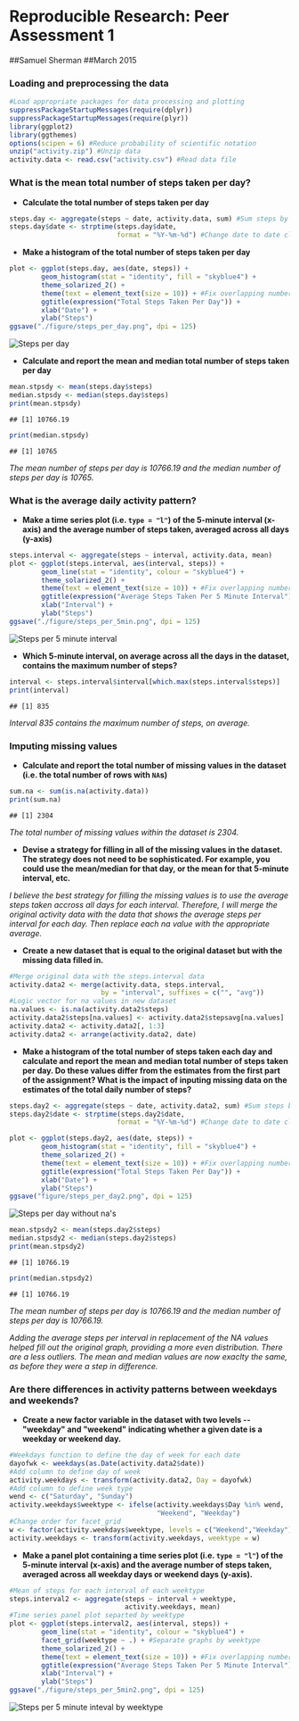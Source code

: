 # Reproducible Research: Peer Assessment 1

##Samuel Sherman
##March 2015


### Loading and preprocessing the data


```r
#Load appropriate packages for data processing and plotting
suppressPackageStartupMessages(require(dplyr))
suppressPackageStartupMessages(require(plyr))
library(ggplot2)
library(ggthemes)
options(scipen = 6) #Reduce probability of scientific notation
unzip("activity.zip") #Unzip data
activity.data <- read.csv("activity.csv") #Read data file
```

### What is the mean total number of steps taken per day?

* __Calculate the total number of steps taken per day__


```r
steps.day <- aggregate(steps ~ date, activity.data, sum) #Sum steps by date
steps.day$date <- strptime(steps.day$date, 
                           format = "%Y-%m-%d") #Change date to date class
```

* __Make a histogram of the total number of steps taken per day__


```r
plot <- ggplot(steps.day, aes(date, steps)) +
        geom_histogram(stat = "identity", fill = "skyblue4") +  
        theme_solarized_2() +
        theme(text = element_text(size = 10)) + #Fix overlapping numbers
        ggtitle(expression("Total Steps Taken Per Day")) +
        xlab("Date") +
        ylab("Steps")
ggsave("./figure/steps_per_day.png", dpi = 125)
```

![Steps per day](figure/steps_per_day.png)

* __Calculate and report the mean and median total number of steps taken per day__


```r
mean.stpsdy <- mean(steps.day$steps)
median.stpsdy <- median(steps.day$steps)
print(mean.stpsdy)
```

```
## [1] 10766.19
```

```r
print(median.stpsdy)
```

```
## [1] 10765
```

_The mean number of steps per day is 10766.19 and the median
number of steps per day is 10765._

### What is the average daily activity pattern?

*  __Make a time series plot (i.e. `type = "l"`) of the 5-minute
   interval (x-axis) and the average number of steps taken, averaged
   across all days (y-axis)__


```r
steps.interval <- aggregate(steps ~ interval, activity.data, mean)
plot <- ggplot(steps.interval, aes(interval, steps)) +
        geom_line(stat = "identity", colour = "skyblue4") +  
        theme_solarized_2() +
        theme(text = element_text(size = 10)) + #Fix overlapping numbers
        ggtitle(expression("Average Steps Taken Per 5 Minute Interval")) +
        xlab("Interval") +
        ylab("Steps")
ggsave("./figure/steps_per_5min.png", dpi = 125)
```

![Steps per 5 minute interval](figure/steps_per_5min.png)

*  __Which 5-minute interval, on average across all the days in the
   dataset, contains the maximum number of steps?__


```r
interval <- steps.interval$interval[which.max(steps.interval$steps)]
print(interval)
```

```
## [1] 835
```

_Interval 835 contains the maximum number of steps, on average._

### Imputing missing values

*  __Calculate and report the total number of missing values in the
   dataset (i.e. the total number of rows with `NA`s)__
   

```r
sum.na <- sum(is.na(activity.data))
print(sum.na)
```

```
## [1] 2304
```

_The total number of missing values within the dataset is 2304._

*  __Devise a strategy for filling in all of the missing values in the
   dataset. The strategy does not need to be sophisticated. For
   example, you could use the mean/median for that day, or the mean
   for that 5-minute interval, etc.__

_I believe the best strategy for filling the missing values is to use the
average steps taken accross all days for each interval.  Therefore, I will
merge the original activity data with the data that shows the average steps per
interval for each day.  Then replace each na value with the appropriate
average._   

*  __Create a new dataset that is equal to the original dataset but with
   the missing data filled in.__


```r
#Merge original data with the steps.interval data
activity.data2 <- merge(activity.data, steps.interval, 
                       by = "interval", suffixes = c("", "avg"))
#Logic vector for na values in new dataset
na.values <- is.na(activity.data2$steps)
activity.data2$steps[na.values] <- activity.data2$stepsavg[na.values]
activity.data2 <- activity.data2[, 1:3]
activity.data2 <- arrange(activity.data2, date)
```

*  __Make a histogram of the total number of steps taken each day and
   calculate and report the mean and median total number of
   steps taken per day. Do these values differ from the estimates from
   the first part of the assignment? What is the impact of inputing
   missing data on the estimates of the total daily number of steps?__


```r
steps.day2 <- aggregate(steps ~ date, activity.data2, sum) #Sum steps by date
steps.day2$date <- strptime(steps.day2$date, 
                           format = "%Y-%m-%d") #Change date to date class
```


```r
plot <- ggplot(steps.day2, aes(date, steps)) +
        geom_histogram(stat = "identity", fill = "skyblue4") +  
        theme_solarized_2() +
        theme(text = element_text(size = 10)) + #Fix overlapping numbers
        ggtitle(expression("Total Steps Taken Per Day")) +
        xlab("Date") +
        ylab("Steps")
ggsave("figure/steps_per_day2.png", dpi = 125)
```

![Steps per day without na's](figure/steps_per_day2.png)


```r
mean.stpsdy2 <- mean(steps.day2$steps)
median.stpsdy2 <- median(steps.day2$steps)
print(mean.stpsdy2)
```

```
## [1] 10766.19
```

```r
print(median.stpsdy2)
```

```
## [1] 10766.19
```

_The mean number of steps per day is 10766.19 and the median
number of steps per day is 10766.19._

_Adding the average steps per interval in replacement of the NA values helped
fill out the original graph, providing a more even distribution. There are a
less outliers. The mean and median values are now exaclty the same, as before
they were a step in difference._ 

### Are there differences in activity patterns between weekdays and weekends?

*  __Create a new factor variable in the dataset with two levels --
   "weekday" and "weekend" indicating whether a given date is a
   weekday or weekend day.__


```r
#Weekdays function to define the day of week for each date
dayofwk <- weekdays(as.Date(activity.data2$date))
#Add column to define day of week
activity.weekdays <- transform(activity.data2, Day = dayofwk)
#Add column to define week type
wend <- c("Saturday", "Sunday")
activity.weekdays$weektype <- ifelse(activity.weekdays$Day %in% wend, 
                                     "Weekend", "Weekday")
#Change order for facet_grid
w <- factor(activity.weekdays$weektype, levels = c("Weekend","Weekday"))
activity.weekdays <- transform(activity.weekdays, weektype = w)
```

*  __Make a panel plot containing a time series plot (i.e. `type = "l"`)
   of the 5-minute interval (x-axis) and the average number of steps
   taken, averaged across all weekday days or weekend days
   (y-axis).__


```r
#Mean of steps for each interval of each weektype
steps.interval2 <- aggregate(steps ~ interval + weektype,  
                             activity.weekdays, mean)
#Time series panel plot separted by weektype
plot <- ggplot(steps.interval2, aes(interval, steps)) +
        geom_line(stat = "identity", colour = "skyblue4") + 
        facet_grid(weektype ~ .) + #Separate graphs by weektype
        theme_solarized_2() +
        theme(text = element_text(size = 10)) + #Fix overlapping numbers
        ggtitle(expression("Average Steps Taken Per 5 Minute Interval")) +
        xlab("Interval") +
        ylab("Steps")
ggsave("./figure/steps_per_5min2.png", dpi = 125)
```

![Steps per 5 minute inteval by weektype](figure/steps_per_5min2.png)
